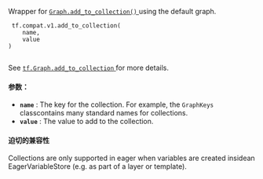 Wrapper for [ `Graph.add_to_collection()` ](/api_docs/python/tf/Graph#add_to_collection) using the default graph.

```
 tf.compat.v1.add_to_collection(
    name,
    value
)
 
```

See [ `tf.Graph.add_to_collection` ](https://tensorflow.google.cn/api_docs/python/tf/Graph#add_to_collection)for more details.

#### 参数：
- **`name`** : The key for the collection. For example, the  `GraphKeys`  classcontains many standard names for collections.
- **`value`** : The value to add to the collection.


#### 迫切的兼容性
Collections are only supported in eager when variables are created insidean EagerVariableStore (e.g. as part of a layer or template).

